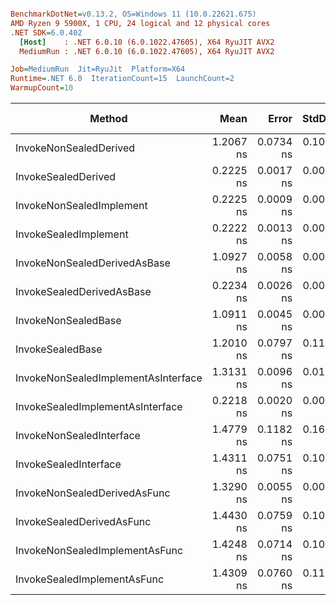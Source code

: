 ``` ini

BenchmarkDotNet=v0.13.2, OS=Windows 11 (10.0.22621.675)
AMD Ryzen 9 5900X, 1 CPU, 24 logical and 12 physical cores
.NET SDK=6.0.402
  [Host]    : .NET 6.0.10 (6.0.1022.47605), X64 RyuJIT AVX2
  MediumRun : .NET 6.0.10 (6.0.1022.47605), X64 RyuJIT AVX2

Job=MediumRun  Jit=RyuJit  Platform=X64  
Runtime=.NET 6.0  IterationCount=15  LaunchCount=2  
WarmupCount=10  

```
|                              Method |      Mean |     Error |    StdDev |    Median |       Min |       Max |       P90 | Code Size |   Gen0 | Allocated |
|------------------------------------ |----------:|----------:|----------:|----------:|----------:|----------:|----------:|----------:|-------:|----------:|
|              InvokeNonSealedDerived | 1.2067 ns | 0.0734 ns | 0.1052 ns | 1.2053 ns | 1.0916 ns | 1.3324 ns | 1.3188 ns |      44 B |      - |         - |
|                 InvokeSealedDerived | 0.2225 ns | 0.0017 ns | 0.0024 ns | 0.2220 ns | 0.2189 ns | 0.2286 ns | 0.2255 ns |      51 B |      - |         - |
|            InvokeNonSealedImplement | 0.2225 ns | 0.0009 ns | 0.0012 ns | 0.2228 ns | 0.2202 ns | 0.2241 ns | 0.2239 ns |      51 B |      - |         - |
|               InvokeSealedImplement | 0.2222 ns | 0.0013 ns | 0.0018 ns | 0.2220 ns | 0.2197 ns | 0.2270 ns | 0.2241 ns |      51 B |      - |         - |
|        InvokeNonSealedDerivedAsBase | 1.0927 ns | 0.0058 ns | 0.0082 ns | 1.0912 ns | 1.0810 ns | 1.1150 ns | 1.1026 ns |      44 B |      - |         - |
|           InvokeSealedDerivedAsBase | 0.2234 ns | 0.0026 ns | 0.0038 ns | 0.2232 ns | 0.2187 ns | 0.2359 ns | 0.2285 ns |      51 B |      - |         - |
|                 InvokeNonSealedBase | 1.0911 ns | 0.0045 ns | 0.0066 ns | 1.0907 ns | 1.0803 ns | 1.1073 ns | 1.0983 ns |      44 B |      - |         - |
|                    InvokeSealedBase | 1.2010 ns | 0.0797 ns | 0.1117 ns | 1.2925 ns | 1.0782 ns | 1.3220 ns | 1.3111 ns |      44 B |      - |         - |
| InvokeNonSealedImplementAsInterface | 1.3131 ns | 0.0096 ns | 0.0135 ns | 1.3095 ns | 1.2994 ns | 1.3487 ns | 1.3382 ns |      48 B |      - |         - |
|    InvokeSealedImplementAsInterface | 0.2218 ns | 0.0020 ns | 0.0030 ns | 0.2209 ns | 0.2187 ns | 0.2298 ns | 0.2263 ns |      51 B |      - |         - |
|            InvokeNonSealedInterface | 1.4779 ns | 0.1182 ns | 0.1695 ns | 1.5262 ns | 1.3023 ns | 1.7345 ns | 1.7100 ns |      48 B |      - |         - |
|               InvokeSealedInterface | 1.4311 ns | 0.0751 ns | 0.1077 ns | 1.5156 ns | 1.3008 ns | 1.5469 ns | 1.5345 ns |      48 B |      - |         - |
|        InvokeNonSealedDerivedAsFunc | 1.3290 ns | 0.0055 ns | 0.0076 ns | 1.3292 ns | 1.3157 ns | 1.3481 ns | 1.3373 ns |     117 B | 0.0000 |         - |
|           InvokeSealedDerivedAsFunc | 1.4430 ns | 0.0759 ns | 0.1088 ns | 1.5272 ns | 1.3157 ns | 1.5565 ns | 1.5496 ns |     117 B | 0.0000 |         - |
|      InvokeNonSealedImplementAsFunc | 1.4248 ns | 0.0714 ns | 0.1047 ns | 1.3620 ns | 1.3029 ns | 1.5551 ns | 1.5362 ns |     108 B | 0.0000 |         - |
|         InvokeSealedImplementAsFunc | 1.4309 ns | 0.0760 ns | 0.1114 ns | 1.3659 ns | 1.3088 ns | 1.5811 ns | 1.5495 ns |     108 B | 0.0000 |         - |
